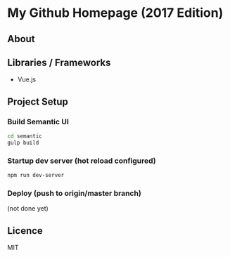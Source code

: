 # My Github Homepage (2017 Edition)

## About

## Libraries / Frameworks
- Vue.js

## Project Setup
### Build Semantic UI
```bash
cd semantic
gulp build
```

### Startup dev server (hot reload configured)
```bash
npm run dev-server
```

### Deploy (push to origin/master branch)
(not done yet)

## Licence
MIT